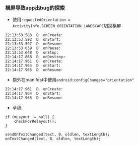 ### 横屏导致app出bug的探索
- 使用`requestedOrientation = ActivityInfo.SCREEN_ORIENTATION_LANDSCAPE`切换横屏
```
22:13:53.583  D  onCreate: 
22:13:53.592  D  onStart: 
22:13:53.597  D  onResume: 
22:13:53.639  D  onPause: 
22:13:53.648  D  onStop: 
22:14:17.868  D  onDestroy: 
22:14:17.961  D  onCreate: 
22:14:17.964  D  onStart: 
22:14:17.965  D  onResume: 
```
- 额外在manifest中使用`android:configChanges="orientation"`
```
22:14:17.961  D  onCreate: 
22:14:17.964  D  onStart: 
22:14:17.965  D  onResume: 
```



- 草稿
```
if (mLayout != null) {  
    checkForRelayout();  
}  
  
sendOnTextChanged(text, 0, oldlen, textLength);  
onTextChanged(text, 0, oldlen, textLength);
```